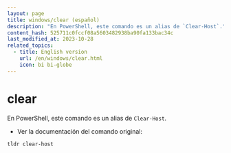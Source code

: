 ```yaml
---
layout: page
title: windows/clear (español)
description: "En PowerShell, este comando es un alias de `Clear-Host`."
content_hash: 525711c0fccf08a5603482938ba90fa133bac34c
last_modified_at: 2023-10-28
related_topics:
  - title: English version
    url: /en/windows/clear.html
    icon: bi bi-globe
---
```

# clear

En PowerShell, este comando es un alias de `Clear-Host`.

- Ver la documentación del comando original:

`tldr clear-host`
